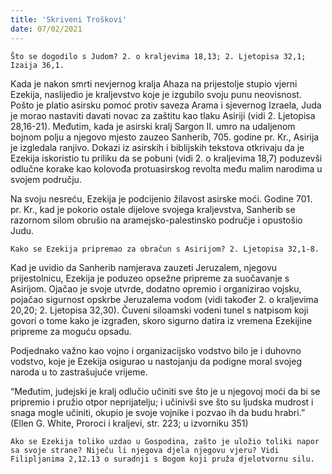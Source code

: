 ```yaml
---
title: 'Skriveni Troškovi'
date: 07/02/2021
---
```


`Što se dogodilo s Judom? 2. o kraljevima 18,13; 2. Ljetopisa 32,1; Izaija 36,1.`

Kada je nakon smrti nevjernog kralja Ahaza na prijestolje stupio vjerni Ezekija, naslijedio je kraljevstvo koje je izgubilo svoju punu neovisnost. Pošto je platio asirsku pomoć protiv saveza Arama i sjevernog Izraela, Juda je morao nastaviti davati novac za zaštitu kao tlaku Asiriji (vidi 2. Ljetopisa 28,16-21). Međutim, kada je asirski kralj Sargon II. umro na udaljenom bojnom polju a njegovo mjesto zauzeo Sanherib, 705. godine pr. Kr., Asirija je izgledala ranjivo. Dokazi iz asirskih i biblijskih tekstova otkrivaju da je Ezekija iskoristio tu priliku da se pobuni (vidi 2. o kraljevima 18,7) poduzevši odlučne korake kao kolovođa protuasirskog revolta među malim narodima u svojem području.

Na svoju nesreću, Ezekija je podcijenio žilavost asirske moći. Godine 701. pr. Kr., kad je pokorio ostale dijelove svojega kraljevstva, Sanherib se razornom silom obrušio na aramejsko-palestinsko područje i opustošio Judu.

`Kako se Ezekija pripremao za obračun s Asirijom? 2. Ljetopisa 32,1-8.`

Kad je uvidio da Sanherib namjerava zauzeti Jeruzalem, njegovu prijestolnicu, Ezekija je poduzeo opsežne pripreme za suočavanje s Asirijom. Ojačao je svoje utvrde, dodatno opremio i organizirao vojsku, pojačao sigurnost opskrbe Jeruzalema vodom (vidi također 2. o kraljevima 20,20; 2. Ljetopisa 32,30). Čuveni siloamski vodeni tunel s natpisom koji govori o tome kako je izgrađen, skoro sigurno datira iz vremena Ezekijine pripreme za moguću opsadu.

Podjednako važno kao vojno i organizacijsko vodstvo bilo je i duhovno vodstvo, koje je Ezekija osigurao u nastojanju da podigne moral svojeg naroda u to zastrašujuće vrijeme.

“Međutim, judejski je kralj odlučio učiniti sve što je u njegovoj moći da bi se pripremio i pružio otpor neprijatelju; i učinivši sve što su ljudska mudrost i snaga mogle učiniti, okupio je svoje vojnike i pozvao ih da budu hrabri.” (Ellen G. White, Proroci i kraljevi, str. 223; u izvorniku 351)

`Ako se Ezekija toliko uzdao u Gospodina, zašto je uložio toliki napor sa svoje strane? Niječu li njegova djela njegovu vjeru? Vidi Filipljanima 2,12.13 o suradnji s Bogom koji pruža djelotvornu silu.`